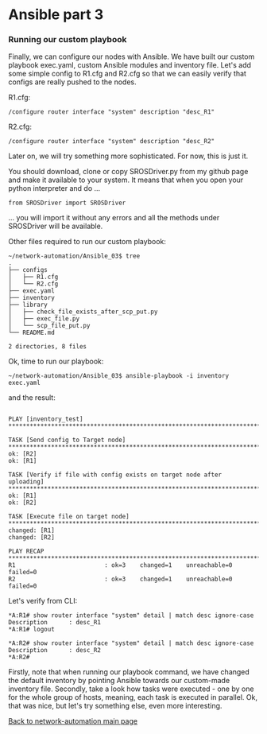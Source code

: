 # Ansible part 3

### Running our custom playbook

Finally, we can configure our nodes with Ansible. We have built our custom playbook exec.yaml, custom Ansible modules and inventory file. Let's add some simple config to R1.cfg and R2.cfg so that we can easily verify that configs are really pushed to the nodes.

R1.cfg:
```
/configure router interface "system" description "desc_R1"
```

R2.cfg:
```
/configure router interface "system" description "desc_R2"
```

Later on, we will try something more sophisticated. For now, this is just it.

You should download, clone or copy SROSDriver.py from my github page and make it available to your system. It means that when you open your python interpreter and do ...

```
from SROSDriver import SROSDriver
```

... you will import it without any errors and all the methods under SROSDriver will be available.

Other files required to run our custom playbook:
```
~/network-automation/Ansible_03$ tree
.
├── configs
│   ├── R1.cfg
│   └── R2.cfg
├── exec.yaml
├── inventory
├── library
│   ├── check_file_exists_after_scp_put.py
│   ├── exec_file.py
│   └── scp_file_put.py
└── README.md

2 directories, 8 files
```

Ok, time to run our playbook:

```
~/network-automation/Ansible_03$ ansible-playbook -i inventory exec.yaml
```

and the result:

```

PLAY [inventory_test] *******************************************************************************************************************************************

TASK [Send config to Target node] *******************************************************************************************************************************
ok: [R2]
ok: [R1]

TASK [Verify if file with config exists on target node after uploading] *****************************************************************************************
ok: [R1]
ok: [R2]

TASK [Execute file on target node] ******************************************************************************************************************************
changed: [R1]
changed: [R2]

PLAY RECAP ******************************************************************************************************************************************************
R1                         : ok=3    changed=1    unreachable=0    failed=0   
R2                         : ok=3    changed=1    unreachable=0    failed=0 
```

Let's verify from CLI:

```
*A:R1# show router interface "system" detail | match desc ignore-case 
Description      : desc_R1
*A:R1# logout

*A:R2# show router interface "system" detail | match desc ignore-case 
Description      : desc_R2
*A:R2#
```

Firstly, note that when running our playbook command, we have changed the default inventory by pointing Ansible towards our custom-made inventory file. Secondly, take a look how tasks were executed - one by one for the whole group of hosts, meaning, each task is executed in parallel.
Ok, that was nice, but let's try something else, even more interesting.

[Back to network-automation main page](./..)